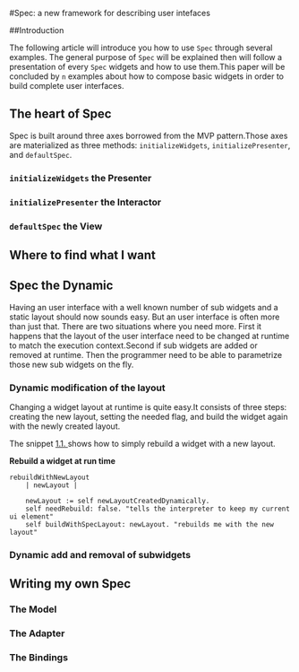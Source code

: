 

#Spec: a new framework for describing user intefaces


##Introduction



The following article will introduce you how to use `Spec` through several examples\. The general purpose of `Spec` will be explained then will follow a presentation of every `Spec` widgets and how to use them\.This paper will be concluded by `n` examples about how to compose basic widgets in order to build complete user interfaces\.

## The heart of Spec


Spec is built around three axes borrowed from the MVP pattern\.Those axes are materialized as three methods: `initializeWidgets`, `initializePresenter`, and `defaultSpec`\.


### `initializeWidgets` the Presenter




### `initializePresenter` the Interactor	




### `defaultSpec` the View


## Where to find what I want


## Spec the Dynamic


Having an user interface with a well known number of sub widgets and a static layout should now sounds easy\. But an user interface is often more than just that\. There are two situations where you need more\. First it happens that the layout of the user interface need to be changed at runtime to match the execution context\.Second if sub widgets are added or removed at runtime\. Then the programmer need to be able to parametrize those new sub widgets on the fly\.


### Dynamic modification of the layout


Changing a widget layout at runtime is quite easy\.It consists of three steps: creating the new layout, setting the needed flag, and build the widget again with the newly created layout\.

The snippet [1\.1\. ](#rebuildDynamically) shows how to simply rebuild a widget with a new layout\.



<a name="rebuildDynamically"></a>**Rebuild a widget at run time**

```smalltalk 
rebuildWithNewLayout
	| newLayout |

	newLayout := self newLayoutCreatedDynamically.
	self needRebuild: false. "tells the interpreter to keep my current ui element"
	self buildWithSpecLayout: newLayout. "rebuilds me with the new layout"
```




### Dynamic add and removal of subwidgets


## Writing my own Spec



### The Model



### The Adapter



### The Bindings
